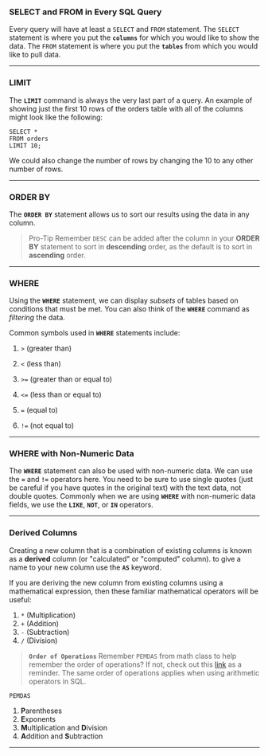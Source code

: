 ### SELECT and FROM in Every SQL Query

Every query will have at least a  `SELECT`  and  `FROM`  statement. The  `SELECT`   statement is where you put the  **`columns`**  for which you would like to show the data. The  `FROM` statement is where you put the  **`tables`**  from which you would like to pull data.



--------------------
### LIMIT
The  **`LIMIT`**  command is always the very last part of a query. An example of showing just the first 10 rows of the orders table with all of the columns might look like the following:

```
SELECT *
FROM orders
LIMIT 10;
```
We could also change the number of rows by changing the 10 to any other number of rows.

------------------
### ORDER BY

The **`ORDER BY`** statement allows us to sort our results using the data in any column.

> Pro-Tip
Remember  `DESC`  can be added after the column in your  **ORDER BY**  statement to sort in **descending** order, as the default is to sort in **ascending** order.

-------------

### WHERE
Using the **`WHERE`** statement, we can display _subsets_ of tables based on conditions that must be met. You can also think of the **`WHERE`** command as _filtering_ the data.

Common symbols used in  **`WHERE`**  statements include:

1.  `>`  (greater than)
    
2.  `<`  (less than)
    
3.  `>=`  (greater than or equal to)
    
4.  `<=`  (less than or equal to)
    
5.  `=`  (equal to)
    
6.  `!=`  (not equal to)

-------------------------------


### WHERE with Non-Numeric Data
The  **`WHERE`**  statement can also be used with non-numeric data. We can use the  **`=`**  and  **`!=`**  operators here. You need to be sure to use single quotes (just be careful if you have quotes in the original text) with the text data, not double quotes. Commonly when we are using  **`WHERE`**  with non-numeric data fields, we use the  **`LIKE`**,  **`NOT`**, or  **`IN`**  operators.



------------------------------

### Derived Columns
Creating a new column that is a combination of existing columns is known as a  **derived**  column (or "calculated" or "computed" column).  to give a name to your new column use the **`AS`**  keyword.


If you are deriving the new column from existing columns using a mathematical expression, then these familiar mathematical operators will be useful:

1.  `*`  (Multiplication)
2.  `+`  (Addition)
3.  `-`  (Subtraction)
4.  `/`  (Division)


> **`Order of Operations`** Remember `PEMDAS` from math class to help remember the order of operations? If not, check out this  [link](http://www.purplemath.com/modules/orderops.htm)  as a reminder. The same order of operations applies when using arithmetic operators in SQL.

`PEMDAS`
1. **P**arentheses
2. **E**xponents
3. **M**ultiplication and  **D**ivision
4. **A**ddition and  **S**ubtraction


-----------------



